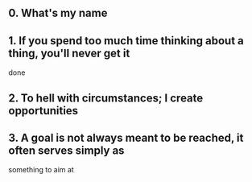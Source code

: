 ##  0\. What's my name

##  1\. If you spend too much time thinking about a thing, you'll never get it
done

##  2\. To hell with circumstances; I create opportunities

##  3\. A goal is not always meant to be reached, it often serves simply as
something to aim at

